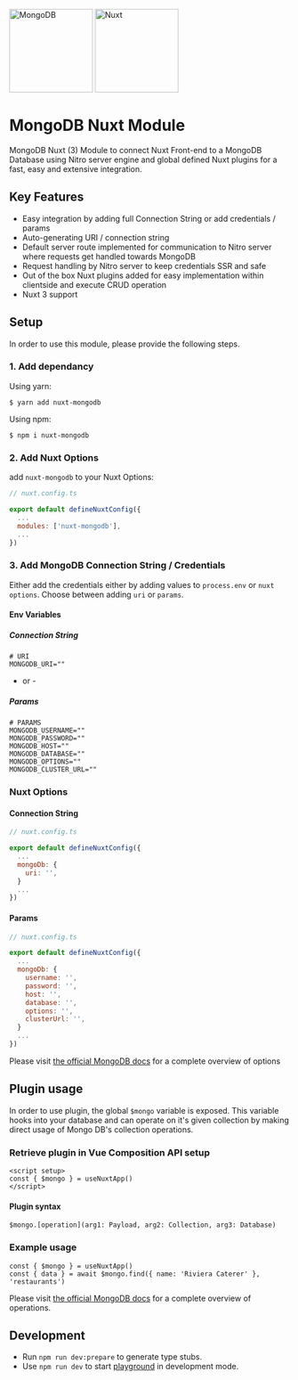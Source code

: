<a href="https://www.mongodb.com/" target="_blank"><img src="https://upload.wikimedia.org/wikipedia/commons/thumb/9/93/MongoDB_Logo.svg/2560px-MongoDB_Logo.svg.png" alt="MongoDB" width="150" /></a>
<a href="https://v3.nuxtjs.org/" target="_blank"><img src="https://upload.wikimedia.org/wikipedia/commons/thumb/a/ae/Nuxt_logo.svg/1200px-Nuxt_logo.svg.png" alt="Nuxt" width="150" /></a>
# MongoDB Nuxt Module

MongoDB Nuxt (3) Module to connect Nuxt Front-end to a MongoDB Database using Nitro server engine and global defined Nuxt plugins for a fast, easy and extensive integration.


## Key Features

- Easy integration by adding full Connection String or add credentials / params
- Auto-generating URI / connection string
- Default server route implemented for communication to Nitro server where requests get handled towards MongoDB
- Request handling by Nitro server to keep credentials SSR and safe
- Out of the box Nuxt plugins added for easy implementation within clientside and execute CRUD operation
- Nuxt 3 support


## Setup
In order to use this module, please provide the following steps.


### 1. Add dependancy

Using yarn:
```
$ yarn add nuxt-mongodb
```

Using npm:
```
$ npm i nuxt-mongodb
```


### 2. Add Nuxt Options
add `nuxt-mongodb` to your Nuxt Options:

```javascript
// nuxt.config.ts

export default defineNuxtConfig({
  ...
  modules: ['nuxt-mongodb'],
  ...
})
```


### 3. Add MongoDB Connection String / Credentials
Either add the credentials either by adding values to `process.env` or `nuxt options`. Choose between adding `uri` or `params`.

#### Env Variables

##### Connection String
```dotenv
# URI
MONGODB_URI=""
```
- or - 
##### Params
```dotenv
# PARAMS
MONGODB_USERNAME=""
MONGODB_PASSWORD=""
MONGODB_HOST=""
MONGODB_DATABASE=""
MONGODB_OPTIONS=""
MONGODB_CLUSTER_URL=""
```

### Nuxt Options

#### Connection String
```javascript
// nuxt.config.ts

export default defineNuxtConfig({
  ...
  mongoDb: {
    uri: '', 
  }
  ...
})
```

#### Params
```javascript
// nuxt.config.ts

export default defineNuxtConfig({
  ...
  mongoDb: {
    username: '', 
    password: '', 
    host: '', 
    database: '', 
    options: '', 
    clusterUrl: '', 
  }
  ...
})
```
Please visit <a href="https://www.mongodb.com/docs/drivers/node/current/fundamentals/connection/connection-options/#std-label-node-connection-options">the official MongoDB docs</a> for a complete overview of options

## Plugin usage

In order to use plugin, the global `$mongo` variable is exposed. This variable hooks into your database and can operate on it's given collection by making direct usage of Mongo DB's collection operations.

### Retrieve plugin in Vue Composition API setup
```vue
<script setup>
const { $mongo } = useNuxtApp()
</script>
```

#### Plugin syntax
```vue
$mongo.[operation](arg1: Payload, arg2: Collection, arg3: Database)
```

### Example usage
```vue
const { $mongo } = useNuxtApp()
const { data } = await $mongo.find({ name: 'Riviera Caterer' }, 'restaurants')
```

Please visit <a href="https://www.mongodb.com/docs/manual/crud/">the official MongoDB docs</a> for a complete overview of operations.

## Development

- Run `npm run dev:prepare` to generate type stubs.
- Use `npm run dev` to start [playground](./playground) in development mode.
